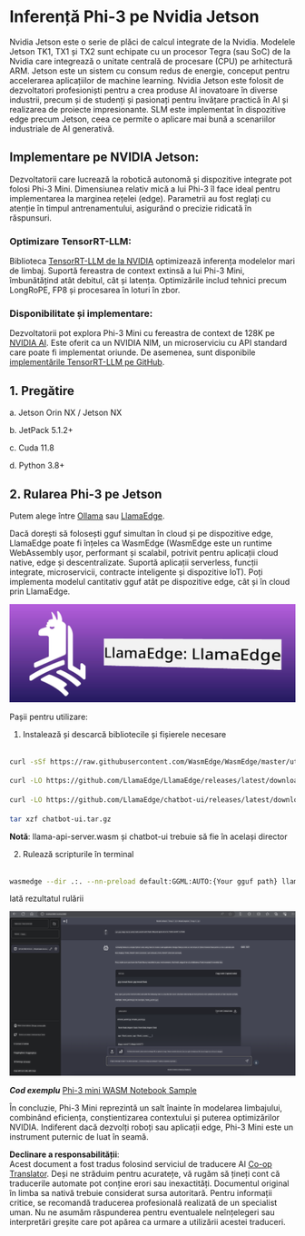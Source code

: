 <!--
CO_OP_TRANSLATOR_METADATA:
{
  "original_hash": "be4101a30d98e95a71d42c276e8bcd37",
  "translation_date": "2025-05-09T11:45:40+00:00",
  "source_file": "md/01.Introduction/03/Jetson_Inference.md",
  "language_code": "ro"
}
-->
# **Inferență Phi-3 pe Nvidia Jetson**

Nvidia Jetson este o serie de plăci de calcul integrate de la Nvidia. Modelele Jetson TK1, TX1 și TX2 sunt echipate cu un procesor Tegra (sau SoC) de la Nvidia care integrează o unitate centrală de procesare (CPU) pe arhitectură ARM. Jetson este un sistem cu consum redus de energie, conceput pentru accelerarea aplicațiilor de machine learning. Nvidia Jetson este folosit de dezvoltatori profesioniști pentru a crea produse AI inovatoare în diverse industrii, precum și de studenți și pasionați pentru învățare practică în AI și realizarea de proiecte impresionante. SLM este implementat în dispozitive edge precum Jetson, ceea ce permite o aplicare mai bună a scenariilor industriale de AI generativă.

## Implementare pe NVIDIA Jetson:
Dezvoltatorii care lucrează la robotică autonomă și dispozitive integrate pot folosi Phi-3 Mini. Dimensiunea relativ mică a lui Phi-3 îl face ideal pentru implementarea la marginea rețelei (edge). Parametrii au fost reglați cu atenție în timpul antrenamentului, asigurând o precizie ridicată în răspunsuri.

### Optimizare TensorRT-LLM:
Biblioteca [TensorRT-LLM de la NVIDIA](https://github.com/NVIDIA/TensorRT-LLM?WT.mc_id=aiml-138114-kinfeylo) optimizează inferența modelelor mari de limbaj. Suportă fereastra de context extinsă a lui Phi-3 Mini, îmbunătățind atât debitul, cât și latența. Optimizările includ tehnici precum LongRoPE, FP8 și procesarea în loturi în zbor.

### Disponibilitate și implementare:
Dezvoltatorii pot explora Phi-3 Mini cu fereastra de context de 128K pe [NVIDIA AI](https://www.nvidia.com/en-us/ai-data-science/generative-ai/). Este oferit ca un NVIDIA NIM, un microserviciu cu API standard care poate fi implementat oriunde. De asemenea, sunt disponibile [implementările TensorRT-LLM pe GitHub](https://github.com/NVIDIA/TensorRT-LLM).

## **1. Pregătire**

a. Jetson Orin NX / Jetson NX

b. JetPack 5.1.2+

c. Cuda 11.8

d. Python 3.8+

## **2. Rularea Phi-3 pe Jetson**

Putem alege între [Ollama](https://ollama.com) sau [LlamaEdge](https://llamaedge.com).

Dacă dorești să folosești gguf simultan în cloud și pe dispozitive edge, LlamaEdge poate fi înțeles ca WasmEdge (WasmEdge este un runtime WebAssembly ușor, performant și scalabil, potrivit pentru aplicații cloud native, edge și descentralizate. Suportă aplicații serverless, funcții integrate, microservicii, contracte inteligente și dispozitive IoT). Poți implementa modelul cantitativ gguf atât pe dispozitive edge, cât și în cloud prin LlamaEdge.

![llamaedge](../../../../../translated_images/llamaedge.1356a35c809c5e9d89d8168db0c92161e87f5e2c34831f2fad800f00fc4e74dc.ro.jpg)

Pașii pentru utilizare:

1. Instalează și descarcă bibliotecile și fișierele necesare

```bash

curl -sSf https://raw.githubusercontent.com/WasmEdge/WasmEdge/master/utils/install.sh | bash -s -- --plugin wasi_nn-ggml

curl -LO https://github.com/LlamaEdge/LlamaEdge/releases/latest/download/llama-api-server.wasm

curl -LO https://github.com/LlamaEdge/chatbot-ui/releases/latest/download/chatbot-ui.tar.gz

tar xzf chatbot-ui.tar.gz

```

**Notă**: llama-api-server.wasm și chatbot-ui trebuie să fie în același director

2. Rulează scripturile în terminal

```bash

wasmedge --dir .:. --nn-preload default:GGML:AUTO:{Your gguf path} llama-api-server.wasm -p phi-3-chat

```

Iată rezultatul rulării

![llamaedgerun](../../../../../translated_images/llamaedgerun.66eb2acd7f14e814437879522158b9531ae7c955014d48d0708d0e4ce6ac94a6.ro.png)

***Cod exemplu*** [Phi-3 mini WASM Notebook Sample](https://github.com/Azure-Samples/Phi-3MiniSamples/tree/main/wasm)

În concluzie, Phi-3 Mini reprezintă un salt înainte în modelarea limbajului, combinând eficiența, conștientizarea contextului și puterea optimizărilor NVIDIA. Indiferent dacă dezvolți roboți sau aplicații edge, Phi-3 Mini este un instrument puternic de luat în seamă.

**Declinare a responsabilității**:  
Acest document a fost tradus folosind serviciul de traducere AI [Co-op Translator](https://github.com/Azure/co-op-translator). Deși ne străduim pentru acuratețe, vă rugăm să țineți cont că traducerile automate pot conține erori sau inexactități. Documentul original în limba sa nativă trebuie considerat sursa autoritară. Pentru informații critice, se recomandă traducerea profesională realizată de un specialist uman. Nu ne asumăm răspunderea pentru eventualele neînțelegeri sau interpretări greșite care pot apărea ca urmare a utilizării acestei traduceri.
